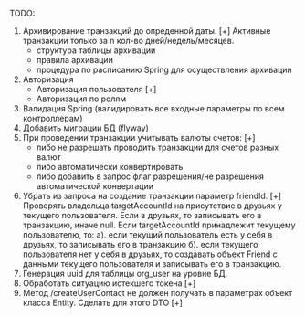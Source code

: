 TODO:
1. Архивирование транзакций до опреденной даты. [+]
Активные транзакции только за n кол-во дней/недель/месяцев. 
    - структура таблицы архивации
    - правила архивации
    - процедура по расписанию Spring для осуществления архивации
2. Авторизация
   - Авторизация пользователя [+]
   - Авторизация по ролям 
3. Валидация Spring (валидировать все входные параметры по всем контроллерам)
4. Добавить миграции БД (flyway)
5. При проведении транзакции учитывать валюты счетов: [+]
   - либо не разрешать проводить транзакции для счетов разных валют
   - либо автоматически конвертировать
   - либо добавить в запрос флаг разрешения/не разрешения автоматической конвертации
6. Убрать из запроса на создание транзакции параметр friendId. [+]
   Проверять владельца targetAccountId на присутствие в друзьях у текущего пользователя.
   Если в друзьях, то записывать его в транзакцию, иначе null. Если targetAccountId принадлежит
   текущему пользователю, то:
   а). если текущий пользователь есть у себя в друзьях, то записывать его в транзакцию
   б). если текущего пользователя нет у себя в друзьях, то создавать объект Friend с данными текущего пользователя
      и записывать его в транзакцию.
7. Генерация uuid для таблицы org_user на уровне БД.
8. Обработать ситуацию истекшего токена [+]
9. Метод /createUserContact не должен получать в параметрах объект класса Entity. Сделать для этого DTO [+]
